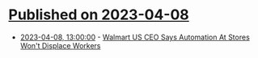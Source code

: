 # [Published on 2023-04-08](index.md)

* [2023-04-08, 13:00:00](https://hardware.slashdot.org/story/23/04/08/0024210/walmart-us-ceo-says-automation-at-stores-wont-displace-workers?utm_source=rss1.0mainlinkanon&utm_medium=feed) - [Walmart US CEO Says Automation At Stores Won't Displace Workers](https://hardware.slashdot.org/story/23/04/08/0024210/walmart-us-ceo-says-automation-at-stores-wont-displace-workers?utm_source=rss1.0mainlinkanon&utm_medium=feed)
